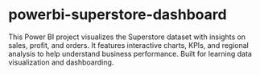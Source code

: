 # powerbi-superstore-dashboard
This Power BI project visualizes the Superstore dataset with insights on sales, profit, and orders. It features interactive charts, KPIs, and regional analysis to help understand business performance. Built for learning data visualization and dashboarding.
